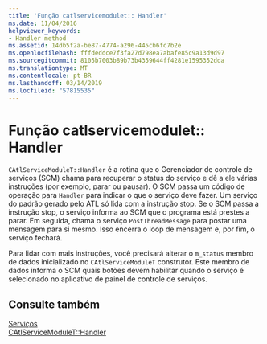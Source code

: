 ```yaml
---
title: 'Função catlservicemodulet:: Handler'
ms.date: 11/04/2016
helpviewer_keywords:
- Handler method
ms.assetid: 14db5f2a-be87-4774-a296-445cb6fc7b2e
ms.openlocfilehash: fffdeddce7f3fa27d798ea7abafe85c9a13d9d97
ms.sourcegitcommit: 8105b7003b89b73b4359644ff4281e1595352dda
ms.translationtype: MT
ms.contentlocale: pt-BR
ms.lasthandoff: 03/14/2019
ms.locfileid: "57815535"
---
```

# <a name="catlservicemodulethandler-function"></a>Função catlservicemodulet:: Handler

`CAtlServiceModuleT::Handler` é a rotina que o Gerenciador de controle de serviços (SCM) chama para recuperar o status do serviço e dê a ele várias instruções (por exemplo, parar ou pausar). O SCM passa um código de operação para `Handler` para indicar o que o serviço deve fazer. Um serviço do padrão gerado pelo ATL só lida com a instrução stop. Se o SCM passa a instrução stop, o serviço informa ao SCM que o programa está prestes a parar. Em seguida, chama o serviço `PostThreadMessage` para postar uma mensagem para si mesmo. Isso encerra o loop de mensagem e, por fim, o serviço fechará.

Para lidar com mais instruções, você precisará alterar o `m_status` membro de dados inicializado no `CAtlServiceModuleT` construtor. Este membro de dados informa o SCM quais botões devem habilitar quando o serviço é selecionado no aplicativo de painel de controle de serviços.

## <a name="see-also"></a>Consulte também

[Serviços](../atl/atl-services.md)<br/>
[CAtlServiceModuleT::Handler](../atl/reference/catlservicemodulet-class.md#handler)
